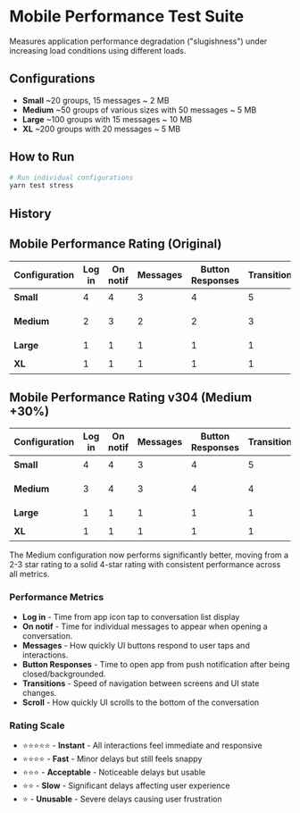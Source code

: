 # Mobile Performance Test Suite

Measures application performance degradation ("slugishness") under increasing load conditions using different loads.

## Configurations

- **Small** ~20 groups, 15 messages ~ 2 MB
- **Medium** ~50 groups of various sizes with 50 messages ~ 5 MB
- **Large** ~100 groups with 15 messages ~ 10 MB
- **XL** ~200 groups with 20 messages ~ 5 MB

## How to Run

```bash
# Run individual configurations
yarn test stress
```

## History

## Mobile Performance Rating (Original)

| Configuration | Log in | On notif | Messages | Button Responses | Transitions | Scroll | Rating          |
| ------------- | ------ | -------- | -------- | ---------------- | ----------- | ------ | --------------- |
| **Small**     | 4      | 4        | 3        | 4                | 5           | 4      | ⭐️⭐️⭐️⭐️⭐️ |
| **Medium**    | 2      | 3        | 2        | 2                | 3           | 3      | ⭐️⭐️ (2.5)    |
| **Large**     | 1      | 1        | 1        | 1                | 1           | 1      | ⭐️             |
| **XL**        | 1      | 1        | 1        | 1                | 1           | 1      | ⭐️             |

## Mobile Performance Rating v304 (Medium +30%)

| Configuration | Log in | On notif | Messages | Button Responses | Transitions | Scroll | Rating          |
| ------------- | ------ | -------- | -------- | ---------------- | ----------- | ------ | --------------- |
| **Small**     | 4      | 4        | 3        | 4                | 5           | 4      | ⭐️⭐️⭐️⭐️⭐️ |
| **Medium**    | 3      | 4        | 3        | 4                | 4           | 3      | ⭐️⭐️⭐️ (3.5) |
| **Large**     | 1      | 1        | 1        | 1                | 1           | 1      | ⭐️             |
| **XL**        | 1      | 1        | 1        | 1                | 1           | 1      | ⭐️             |

The Medium configuration now performs significantly better, moving from a 2-3 star rating to a solid 4-star rating with consistent performance across all metrics.

### Performance Metrics

- **Log in** - Time from app icon tap to conversation list display
- **On notif** - Time for individual messages to appear when opening a conversation.
- **Messages** - How quickly UI buttons respond to user taps and interactions.
- **Button Responses** - Time to open app from push notification after being closed/backgrounded.
- **Transitions** - Speed of navigation between screens and UI state changes.
- **Scroll** - How quickly UI scrolls to the bottom of the conversation

### Rating Scale

- ⭐️⭐️⭐️⭐️⭐️ - **Instant** - All interactions feel immediate and responsive
- ⭐️⭐️⭐️⭐️ - **Fast** - Minor delays but still feels snappy
- ⭐️⭐️⭐️ - **Acceptable** - Noticeable delays but usable
- ⭐️⭐️ - **Slow** - Significant delays affecting user experience
- ⭐️ - **Unusable** - Severe delays causing user frustration
